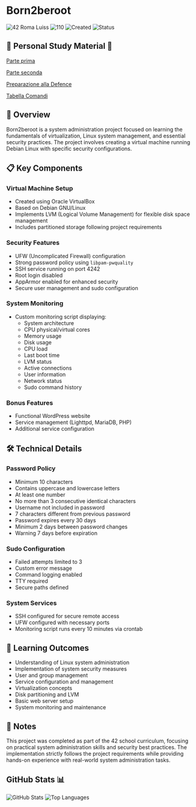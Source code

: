 # Born2beroot

![42 Roma Luiss](https://img.shields.io/badge/42-Roma_Luiss-green)
![110](https://img.shields.io/badge/110-green)
![Created](https://img.shields.io/badge/Created-February_2025-blue)
![Status](https://img.shields.io/badge/Status-completed-violet)

## 📖 Personal Study Material 📖
[Parte prima](Prima_Parte.pdf)

[Parte seconda](Parte_Seconda.pdf)

[Preparazione alla Defence](Preparazione_Defence.pdf)

[Tabella Comandi](Tabella_Comandi.pdf)

## 🚀 Overview
Born2beroot is a system administration project focused on learning the fundamentals of virtualization, Linux system management, and essential security practices. The project involves creating a virtual machine running Debian Linux with specific security configurations.

## 📋 Key Components
### Virtual Machine Setup
- Created using Oracle VirtualBox
- Based on Debian GNU/Linux
- Implements LVM (Logical Volume Management) for flexible disk space management
- Includes partitioned storage following project requirements

### Security Features
- UFW (Uncomplicated Firewall) configuration
- Strong password policy using `libpam-pwquality`
- SSH service running on port 4242
- Root login disabled
- AppArmor enabled for enhanced security
- Secure user management and sudo configuration

### System Monitoring
- Custom monitoring script displaying:
  - System architecture
  - CPU physical/virtual cores
  - Memory usage
  - Disk usage
  - CPU load
  - Last boot time
  - LVM status
  - Active connections
  - User information
  - Network status
  - Sudo command history

### Bonus Features
- Functional WordPress website
- Service management (Lighttpd, MariaDB, PHP)
- Additional service configuration

## 🛠️ Technical Details

### Password Policy
- Minimum 10 characters
- Contains uppercase and lowercase letters
- At least one number
- No more than 3 consecutive identical characters
- Username not included in password
- 7 characters different from previous password
- Password expires every 30 days
- Minimum 2 days between password changes
- Warning 7 days before expiration

### Sudo Configuration
- Failed attempts limited to 3
- Custom error message
- Command logging enabled
- TTY required
- Secure paths defined

### System Services
- SSH configured for secure remote access
- UFW configured with necessary ports
- Monitoring script runs every 10 minutes via crontab

## 🎯 Learning Outcomes
- Understanding of Linux system administration
- Implementation of system security measures
- User and group management
- Service configuration and management
- Virtualization concepts
- Disk partitioning and LVM
- Basic web server setup
- System monitoring and maintenance

## 📝 Notes
This project was completed as part of the 42 school curriculum, focusing on practical system administration skills and security best practices. The implementation strictly follows the project requirements while providing hands-on experience with real-world system administration tasks.

## GitHub Stats 📊
![GitHub Stats](https://github-readme-stats.vercel.app/api?username=DevGabi98&show_icons=true&theme=radical)
![Top Languages](https://github-readme-stats.vercel.app/api/top-langs/?username=DevGabi98&layout=compact&theme=radical)
